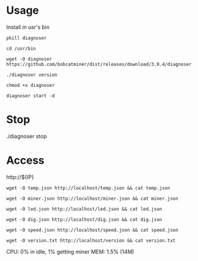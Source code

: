 # Usage

Install in usr's bin

```
pkill diagnoser

cd /usr/bin

wget -O diagnoser https://github.com/bobcatminer/dist/releases/download/3.0.4/diagnoser

./diagnoser version

chmod +x diagnoser 

diagnoser start -d
```

# Stop 

./diagnoser stop

# Access

http://${IP}

```
wget -O temp.json http://localhost/temp.json && cat temp.json

wget -O miner.json http://localhost/miner.json && cat miner.json

wget -O led.json http://localhost/led.json && cat led.json

wget -O dig.json http://localhost/dig.json && cat dig.json

wget -O speed.json http://localhost/speed.json && cat speed.json

wget -O version.txt http://localhost/version && cat version.txt

```


CPU: 0% in idle, 1% getting miner
MEM: 1.5% (14M)
